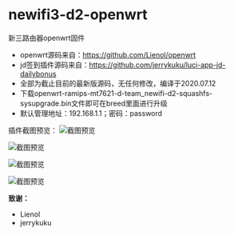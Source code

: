 # newifi3-d2-openwrt

新三路由器openwrt固件

 - openwrt源码来自：https://github.com/Lienol/openwrt
 - jd签到插件源码来自：https://github.com/jerrykuku/luci-app-jd-dailybonus
 - 全部为截止目前的最新版源码，无任何修改，编译于2020.07.12
 - 下载openwrt-ramips-mt7621-d-team_newifi-d2-squashfs-sysupgrade.bin文件即可在breed里面进行升级
 - 默认管理地址：192.168.1.1；密码：password
 
 插件截图预览：
 ![截图预览](https://cdn.jsdelivr.net/gh/img-link/pic/2020/07/12/ee96c5.png)

 ![截图预览](https://cdn.jsdelivr.net/gh/img-link/pic/2020/07/12/20ae82.png)

 ![截图预览](https://cdn.jsdelivr.net/gh/img-link/pic/2020/07/12/87307a.png)

 ![截图预览](https://cdn.jsdelivr.net/gh/img-link/pic/2020/07/12/4cfa99.png)

  **致谢：**
 - Lienol
 - jerrykuku
